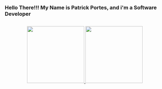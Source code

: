 ### Hello There!!! My Name is Patrick Portes, and i'm a Software Developer

##

<div align="center">
  <a href="https://github.com/PatrickPortes">
  <img height="180em" src="https://github-readme-stats.vercel.app/api?username=PatrickPortes&show_icons=true&theme=dark&include_all_commits=true&count_private=true"/>
  <img height="180em" src="https://github-readme-stats.vercel.app/api/top-langs/?username=PatrickPortes&layout=compact&langs_count=7&theme=dark"/>
</div>
